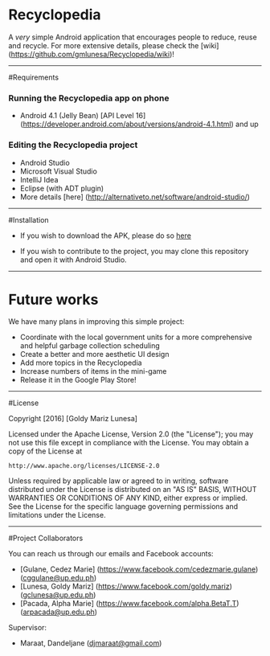 # Recyclopedia
A *very* simple Android application that encourages people to reduce, reuse and recycle. For more extensive details, please check the [wiki] (https://github.com/gmlunesa/Recyclopedia/wiki)!

---
#Requirements

### Running the Recyclopedia app on phone
* Android 4.1 (Jelly Bean) [API Level 16] (https://developer.android.com/about/versions/android-4.1.html) and up

### Editing the Recyclopedia project
* Android Studio
* Microsoft Visual Studio
* IntelliJ Idea
* Eclipse (with ADT plugin)
* More details [here] (http://alternativeto.net/software/android-studio/)


---
#Installation

* If you wish to download the APK, please do so [here](https://drive.google.com/file/d/0B_-QDCq6fD-kSVlBTzlhWXJhSWs/view?usp=sharing)

* If you wish to contribute to the project, you may clone this repository and open it with Android Studio.

---
# Future works


We have many plans in improving this simple project:

* Coordinate with the local government units for a more comprehensive and helpful garbage collection scheduling
* Create a better and more aesthetic UI design
* Add more topics in the Recyclopedia
* Increase numbers of items in the mini-game
* Release it in the Google Play Store!

---
#License

Copyright [2016] [Goldy Mariz Lunesa]

Licensed under the Apache License, Version 2.0 (the "License");
you may not use this file except in compliance with the License.
You may obtain a copy of the License at

    http://www.apache.org/licenses/LICENSE-2.0

Unless required by applicable law or agreed to in writing, software
distributed under the License is distributed on an "AS IS" BASIS,
WITHOUT WARRANTIES OR CONDITIONS OF ANY KIND, either express or implied.
See the License for the specific language governing permissions and
limitations under the License.

---
#Project Collaborators

You can reach us through our emails and Facebook accounts:
* [Gulane, Cedez Marie] (https://www.facebook.com/cedezmarie.gulane) (cggulane@up.edu.ph)
* [Lunesa, Goldy Mariz] (https://www.facebook.com/goldy.mariz) (gclunesa@up.edu.ph)
* [Pacada, Alpha Marie] (https://www.facebook.com/alpha.BetaT.T) (arpacada@up.edu.ph)

Supervisor:
* Maraat, Dandeljane (djmaraat@gmail.com)






